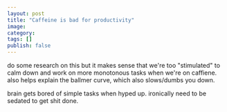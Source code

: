 ```yaml
---
layout: post
title: "Caffeine is bad for productivity"
image: 
category: 
tags: []
publish: false
---
```


do some research on this but it makes sense that we're too "stimulated" to calm down and work on more monotonous tasks when we're on caffiene.  also helps explain the ballmer curve, which also slows/dumbs you down.

brain gets bored of simple tasks when hyped up.  ironically need to be sedated to get shit done.